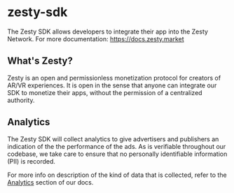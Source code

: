 # zesty-sdk

The Zesty SDK allows developers to integrate their app into the Zesty Network. For more documentation: https://docs.zesty.market

## What's Zesty?

Zesty is an open and permissionless monetization protocol for creators of AR/VR experiences. It is open in the sense that anyone can integrate our SDK to monetize their apps, without the permission of a centralized authority.

## Analytics

The Zesty SDK will collect analytics to give advertisers and publishers an indication of the the performance of the ads. As is verifiable throughout our codebase, we take care to ensure that no personally identifiable information (PII) is recorded.

For more info on description of the kind of data that is collected, refer to the [Analytics](https://docs.zesty.market/data/analytics) section of our docs.

